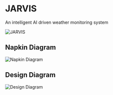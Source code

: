 # JARVIS
An intelligent AI driven weather monitoring system

![JARVIS](https://static.wikia.nocookie.net/disney/images/b/bf/JARVIS.png/revision/latest/top-crop/width/360/height/450?cb=20160408102006&path-prefix=es)


## Napkin Diagram

![Napkin Diagram](https://user-images.githubusercontent.com/13479281/150602603-030a2c13-3171-4840-ba33-5bcfcf464c89.png)

## Design Diagram

![Design Diagram](https://user-images.githubusercontent.com/13479281/151052280-ec45ed2c-9979-45e4-81e0-7a03f1c4dde2.png)
